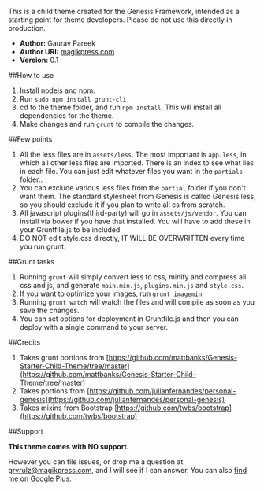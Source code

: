 This is a child theme created for the Genesis Framework, intended as a starting point for theme developers. Please do not use this directly in production.

+ **Author:** Gaurav Pareek
+ **Author URI:** [magikpress.com](http://magikpress.com "MagikPress")
+ **Version:** 0.1 

##How to use

1. Install nodejs and npm.
2. Run `sudo npm install grunt-cli`
3. cd to the theme folder, and run `npm install`. This will install all dependencies for the theme.
4. Make changes and run `grunt` to compile the changes.

##Few points
1. All the less files are in `assets/less`. The most important is `app.less`, in which all other less files are imported. There is an index to see what lies in each file. You can just edit whatever files you want in the `partials` folder..
2. You can exclude various less files from the `partial` folder if you don't want them. The standard stylesheet from Genesis is called Genesis.less, so you should exclude it if you plan to write all cs from scratch.
3. All javascript plugins(third-party) will go in `assets/js/vendor`. You can install via bower if you have that installed. You will have to add these in your Gruntfile.js to be included.
4. DO NOT edit style.css directly, IT WILL BE OVERWRITTEN every time you run grunt.

##Grunt tasks
1. Running `grunt` will simply convert less to css, minify and compress all css and js, and generate `main.min.js`, `plugins.min.js` and `style.css`. 
2. If you want to optimize your images, run `grunt imagemin`.
3. Running `grunt watch` will watch the files and will compile as soon as you save the changes.
4. You can set options for deployment in Gruntfile.js and then you can deploy with a single command to your server.

##Credits
1. Takes grunt portions from [https://github.com/mattbanks/Genesis-Starter-Child-Theme/tree/master](https://github.com/mattbanks/Genesis-Starter-Child-Theme/tree/master)
2. Takes portions from [https://github.com/julianfernandes/personal-genesis](https://github.com/julianfernandes/personal-genesis)
3. Takes mixins from Bootstrap [https://github.com/twbs/bootstrap](https://github.com/twbs/bootstrap)

##Support 

**This theme comes with NO support.**

However you can file issues, or drop me a question at [grvrulz@magikpress.com](mailto:grv@magikpress.com "My email"), and I will see if I can answer. You can also [find me on Google Plus](https://plus.google.com/117996111106920866668 "My Google Plus").
